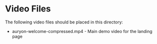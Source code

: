 # Video Files

The following video files should be placed in this directory:

- auryon-welcome-compressed.mp4 - Main demo video for the landing page
